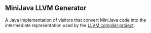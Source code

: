 ## MiniJava LLVM Generator

A Java Implementation of visitors that convert MiniJava code into the intermediate representation used by the [LLVM compiler project](https://llvm.org).
